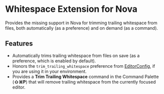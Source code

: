 # Whitespace Extension for Nova

Provides the missing support in Nova for trimming trailing whitespace from
files, both automatically (as a preference) and on demand (as a command).

## Features

* Automatically trims trailing whitespace from files on save (as a preference,
  which is enabled by default).
* Honors the `trim_trailing_whitespace` preference from [EditorConfig](https://editorconfig.org),
  if you are using it in your environment.
* Provides a **Trim Trailing Whitespace** command in the Command Palette
  (**⇧⌘P**) that will remove trailing whitespace from the currently focused
  editor.
